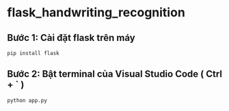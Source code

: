# flask_handwriting_recognition
 
## Bước 1: Cài đặt flask trên máy
`pip install flask`
## Bước 2: Bật terminal của Visual Studio Code ( Ctrl + ` )
`python app.py`
